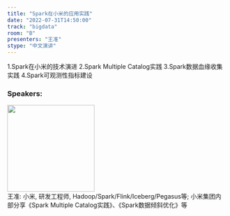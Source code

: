 ```yaml
---
title: "Spark在小米的应用实践"
date: "2022-07-31T14:50:00"
track: "bigdata"
room: "B"
presenters: "王准"
stype: "中文演讲"
---
```

1.Spark在小米的技术演进
2.Spark Multiple Catalog实践
3.Spark数据血缘收集实践
4.Spark可观测性指标建设
 ### Speakers: 
 <img src="images/speaker/1206.png" width="200" /><br>王准: 小米, 研发工程师, Hadoop/Spark/Flink/Iceberg/Pegasus等;
小米集团内部分享《Spark Multiple Catalog实践》、《Spark数据倾斜优化》等

 
